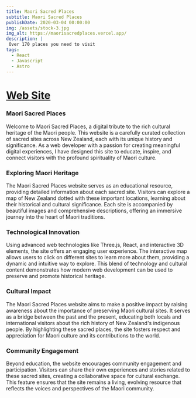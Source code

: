 ```yaml
---
title: Maori Sacred Places
subtitle: Maori Sacred Places
publishDate: 2020-03-04 00:00:00
img: /assets/stock-3.jpg
img_alt: https://maorisacredplaces.vercel.app/
description: |
 Over 170 places you need to visit
tags:
  - React
  - Javascript
  - Astro
---
```


<h1>
<a target="_blank" href="https://maorisacredplaces.vercel.app/">
Web Site
</a>
</h1>

<h3>Maori Sacred Places</h3> 
Welcome to Maori Sacred Places, a digital tribute to the rich cultural heritage of the Maori people. This website is a carefully curated collection of sacred sites across New Zealand, each with its unique history and significance. As a web developer with a passion for creating meaningful digital experiences, I have designed this site to educate, inspire, and connect visitors with the profound spirituality of Maori culture.

<h3> Exploring Maori Heritage </h3> 
The Maori Sacred Places website serves as an educational resource, providing detailed information about each sacred site. Visitors can explore a map of New Zealand dotted with these important locations, learning about their historical and cultural significance. Each site is accompanied by beautiful images and comprehensive descriptions, offering an immersive journey into the heart of Maori traditions.

<h3>Technological Innovation</h3>
Using advanced web technologies like Three.js, React, and interactive 3D elements, the site offers an engaging user experience. The interactive map allows users to click on different sites to learn more about them, providing a dynamic and intuitive way to explore. This blend of technology and cultural content demonstrates how modern web development can be used to preserve and promote historical heritage.

<h3>Cultural Impact</h3>
The Maori Sacred Places website aims to make a positive impact by raising awareness about the importance of preserving Maori cultural sites. It serves as a bridge between the past and the present, educating both locals and international visitors about the rich history of New Zealand's indigenous people. By highlighting these sacred places, the site fosters respect and appreciation for Maori culture and its contributions to the world.

<h3>Community Engagement</h3>
Beyond education, the website encourages community engagement and participation. Visitors can share their own experiences and stories related to these sacred sites, creating a collaborative space for cultural exchange. This feature ensures that the site remains a living, evolving resource that reflects the voices and perspectives of the Maori community.

